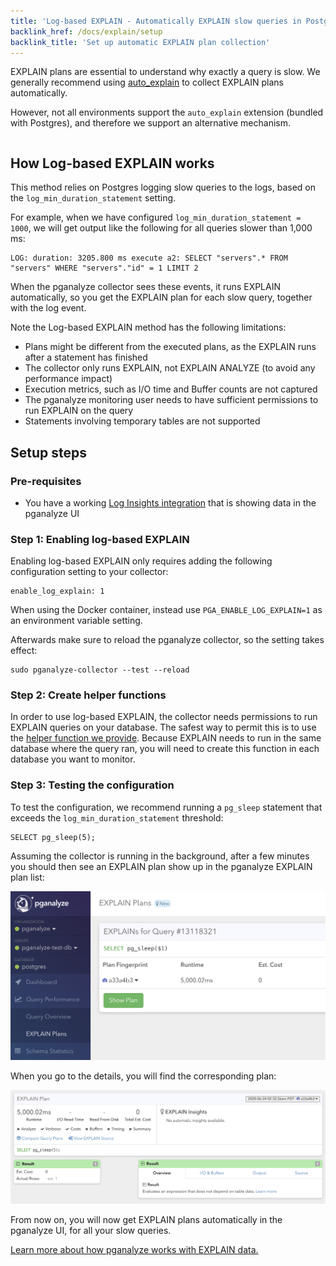 ```yaml
---
title: 'Log-based EXPLAIN - Automatically EXPLAIN slow queries in Postgres'
backlink_href: /docs/explain/setup
backlink_title: 'Set up automatic EXPLAIN plan collection'
---
```


EXPLAIN plans are essential to understand why exactly a query is slow. We generally recommend using [auto_explain](/docs/explain/setup/auto_explain) to collect EXPLAIN plans automatically.

However, not all environments support the `auto_explain` extension (bundled with Postgres), and therefore we support an alternative mechanism.

```toc
```

## How Log-based EXPLAIN works

This method relies on Postgres logging slow queries to the logs, based on the `log_min_duration_statement` setting.

For example, when we have configured `log_min_duration_statement = 1000`, we will get output like the following for all queries slower than 1,000 ms:

```
LOG: duration: 3205.800 ms execute a2: SELECT "servers".* FROM "servers" WHERE "servers"."id" = 1 LIMIT 2
```

When the pganalyze collector sees these events, it runs EXPLAIN automatically, so you get the EXPLAIN plan for each slow query, together with the log event.

Note the Log-based EXPLAIN method has the following limitations:

* Plans might be different from the executed plans, as the EXPLAIN runs after a statement has finished
* The collector only runs EXPLAIN, not EXPLAIN ANALYZE (to avoid any performance impact)
* Execution metrics, such as I/O time and Buffer counts are not captured
* The pganalyze monitoring user needs to have sufficient permissions to run EXPLAIN on the query
* Statements involving temporary tables are not supported

## Setup steps

### Pre-requisites

* You have a working [Log Insights integration](/docs/log-insights) that is showing data in the pganalyze UI

### Step 1: Enabling log-based EXPLAIN

Enabling log-based EXPLAIN only requires adding the following configuration setting to your collector:

```
enable_log_explain: 1
```

When using the Docker container, instead use `PGA_ENABLE_LOG_EXPLAIN=1` as an environment variable setting.

Afterwards make sure to reload the pganalyze collector, so the setting takes effect:

```
sudo pganalyze-collector --test --reload
```

### Step 2: Create helper functions

In order to use log-based EXPLAIN, the collector needs permissions to run EXPLAIN queries on your database.
The safest way to permit this is to use the [helper function we provide](https://github.com/pganalyze/collector/#setting-up-log-explain-helper).
Because EXPLAIN needs to run in the same database where the query ran, you will need to create this function
in each database you want to monitor.

### Step 3: Testing the configuration

To test the configuration, we recommend running a `pg_sleep` statement that exceeds the `log_min_duration_statement` threshold:

```
SELECT pg_sleep(5);
```

Assuming the collector is running in the background, after a few minutes you should then see an EXPLAIN plan show up in the pganalyze EXPLAIN plan list:

![Screenshot of EXPLAIN list in pganalyze](log-explain-overview.png)

When you go to the details, you will find the corresponding plan:

![Screenshot of EXPLAIN plan in pganalyze](log-explain-details.png)

From now on, you will now get EXPLAIN plans automatically in the pganalyze UI, for all your slow queries.

[Learn more about how pganalyze works with EXPLAIN data.](/docs/explain)
